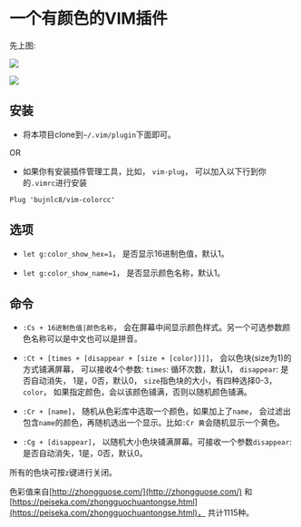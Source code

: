 # 一个有颜色的VIM插件

先上图:

![](https://s3.bmp.ovh/imgs/2021/10/69ee37578068e0cb.jpg)


![](https://s3.bmp.ovh/imgs/2021/10/f84fa991a403c02b.jpg)

## 安装

*   将本项目clone到`~/.vim/plugin`下面即可。

OR

*   如果你有安装插件管理工具，比如， `vim-plug`， 可以加入以下行到你的`.vimrc`进行安装

<!---->

    Plug 'bujnlc8/vim-colorcc'


## 选项

* `let g:color_show_hex=1`， 是否显示16进制色值，默认1。

* `let g:color_show_name=1`， 是否显示颜色名称，默认1。


## 命令

* `:Cs + 16进制色值|颜色名称`， 会在屏幕中间显示颜色样式。另一个可选参数颜色名称可以是中文也可以是拼音。

* `:Ct + [times + [disappear + [size + [color]]]]`， 会以色块(size为1)的方式铺满屏幕， 可以接收4个参数: `times`: 循环次数，默认1， `disappear`: 是否自动消失， 1是，0否，默认0， `size`指色块的大小，有四种选择0-3， `color`， 如果指定颜色，会以该颜色铺满，否则以随机颜色铺满。

* `:Cr + [name]`， 随机从色彩库中选取一个颜色，如果加上了`name`， 会过滤出包含`name`的颜色，再随机选出一个显示。比如`:Cr 黄`会随机显示一个黄色。

* `:Cg + [disappear]`， 以随机大小色块铺满屏幕。可接收一个参数`disappear`:是否自动消失，1是，0否，默认0。


所有的色块可按`z`键进行关闭。

色彩值来自[http://zhongguose.com/](http://zhongguose.com/) 和 [https://peiseka.com/zhongguochuantongse.html](https://peiseka.com/zhongguochuantongse.html)， 共计1115种。
